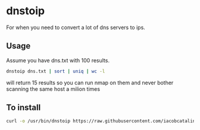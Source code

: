 #  dnstoip
For when you need to convert a lot of dns servers to ips.

## Usage

Assume you have dns.txt with 100 results.
```bash
dnstoip dns.txt | sort | uniq | wc -l 
```
will return 15 results so you can run nmap on them and never bother scanning the same host a milion times


## To install

```bash
curl -o /usr/bin/dnstoip https://raw.githubusercontent.com/iacobcatalin123/dnstoip/main/dnstoip && sudo chmod +x /usr/bin/dnstoip
```

